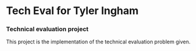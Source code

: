 # Tech Eval for Tyler Ingham

### Technical evaluation project

This project is the implementation of the technical evaluation problem given.
